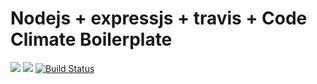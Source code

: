 # Nodejs + expressjs + travis + Code Climate Boilerplate

<a href="https://codeclimate.com/github/dcresnitzky/controle-acesso/maintainability"><img src="https://api.codeclimate.com/v1/badges/f2c40ced7d3aa2e63a68/maintainability" /></a>
<a href="https://codeclimate.com/github/dcresnitzky/controle-acesso/test_coverage"><img src="https://api.codeclimate.com/v1/badges/f2c40ced7d3aa2e63a68/test_coverage" /></a>
[![Build Status](https://www.travis-ci.com/dcresnitzky/controle-acesso.svg?branch=master)](https://www.travis-ci.com/dcresnitzky/controle-acesso)

